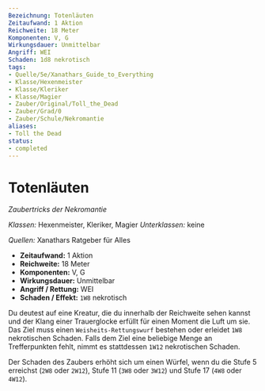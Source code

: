 ```yaml
---
Bezeichnung: Totenläuten
Zeitaufwand: 1 Aktion
Reichweite: 18 Meter
Komponenten: V, G
Wirkungsdauer: Unmittelbar
Angriff: WEI
Schaden: 1d8 nekrotisch
tags:
- Quelle/5e/Xanathars_Guide_to_Everything
- Klasse/Hexenmeister
- Klasse/Kleriker
- Klasse/Magier
- Zauber/Original/Toll_the_Dead
- Zauber/Grad/0
- Zauber/Schule/Nekromantie
aliases:
- Toll the Dead
status:
- completed
---
```

# Totenläuten
_Zaubertricks der Nekromantie_

_Klassen:_ Hexenmeister, Kleriker, Magier
_Unterklassen:_ keine

_Quellen:_ Xanathars Ratgeber für Alles

- **Zeitaufwand:** 1 Aktion
- **Reichweite:** 18 Meter
- **Komponenten:** V, G
- **Wirkungsdauer:** Unmittelbar
- **Angriff / Rettung:** WEI
- **Schaden / Effekt:** `1W8` nekrotisch

Du deutest auf eine Kreatur, die du innerhalb der Reichweite sehen kannst und der Klang einer Trauerglocke erfüllt für einen Moment die Luft um sie. Das Ziel muss einen `Weisheits-Rettungswurf` bestehen oder erleidet `1W8` nekrotischen Schaden. Falls dem Ziel eine beliebige Menge an Trefferpunkten fehlt, nimmt es stattdessen `1W12` nekrotischen Schaden.

Der Schaden des Zaubers erhöht sich um einen Würfel, wenn du die Stufe 5 erreichst (`2W8` oder `2W12`), Stufe 11 (`3W8` oder `3W12`) und  Stufe 17 (`4W8` oder `4W12`).